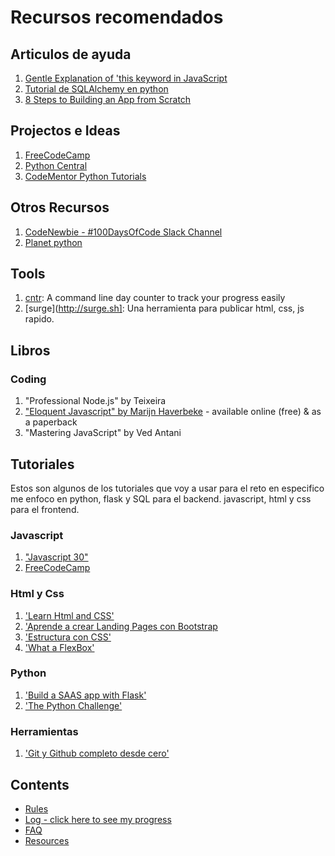 # Recursos recomendados

## Articulos de ayuda
1. [Gentle Explanation of 'this keyword in JavaScript](http://rainsoft.io/gentle-explanation-of-this-in-javascript/)
2. [Tutorial de SQLAlchemy en python](http://pythoncentral.io/series/python-sqlalchemy-database-tutorial/)
3. [8 Steps to Building an App from Scratch](https://www.codementor.io/learn-programming/how-to-build-app-from-scratch-beginner-programmer)

## Projectos e Ideas
1. [FreeCodeCamp](https://www.freecodecamp.com)
2. [Python Central](http://pythoncentral.io/)
3. [CodeMentor Python Tutorials](https://www.codementor.io/python/tutorial)

## Otros Recursos
1. [CodeNewbie - #100DaysOfCode Slack Channel](https://codenewbie.typeform.com/to/uwsWlZ)
2. [Planet python](http://planetpython.org/)

## Tools
1. [cntr](https://github.com/nsgonultas/cntr): A command line day counter to track your progress easily
2. [surge](http://surge.sh]: Una herramienta para publicar html, css, js rapido.

## Libros

### Coding
1. "Professional Node.js" by Teixeira
2. ["Eloquent Javascript" by Marijn Haverbeke](http://eloquentjavascript.net/) - available online (free) & as a paperback
3. "Mastering JavaScript" by Ved Antani


## Tutoriales
Estos son algunos de los tutoriales que voy a usar para el reto en especifico me enfoco en python, flask y SQL para el backend.
javascript, html y css para el frontend.
### Javascript
1. ["Javascript 30"](https://javascript30.com/account/magic/584b118c99ec21353f30c8fa) 
2. [FreeCodeCamp](https://www.freecodecamp.com)

### Html y Css
1. ['Learn Html and CSS'](http://learn.shayhowe.com/html-css/)
2. ['Aprende a crear Landing Pages con Bootstrap](https://www.udemy.com/crea-una-landing-page-que-enamore-sin-saber-programar/learn/v4/)
3. ['Estructura con CSS'](http://es.learnlayout.com/)
4. ['What a FlexBox'](http://flexbox.io/view/Vj7NZ6FiQvo)

### Python
1. ['Build a SAAS app with Flask'](https://www.udemy.com/course-dashboard-redirect/?course_id=856526)
2. ['The Python Challenge'](http://http://www.pythonchallenge.com/)

### Herramientas
1. ['Git y Github completo desde cero'](https://www.udemy.com/git-y-github-completo-desde-cero/learn/v4/)


## Contents
* [Rules](rules.md)
* [Log - click here to see my progress](log.md)
* [FAQ](FAQ.md)
* [Resources](resources.md)

